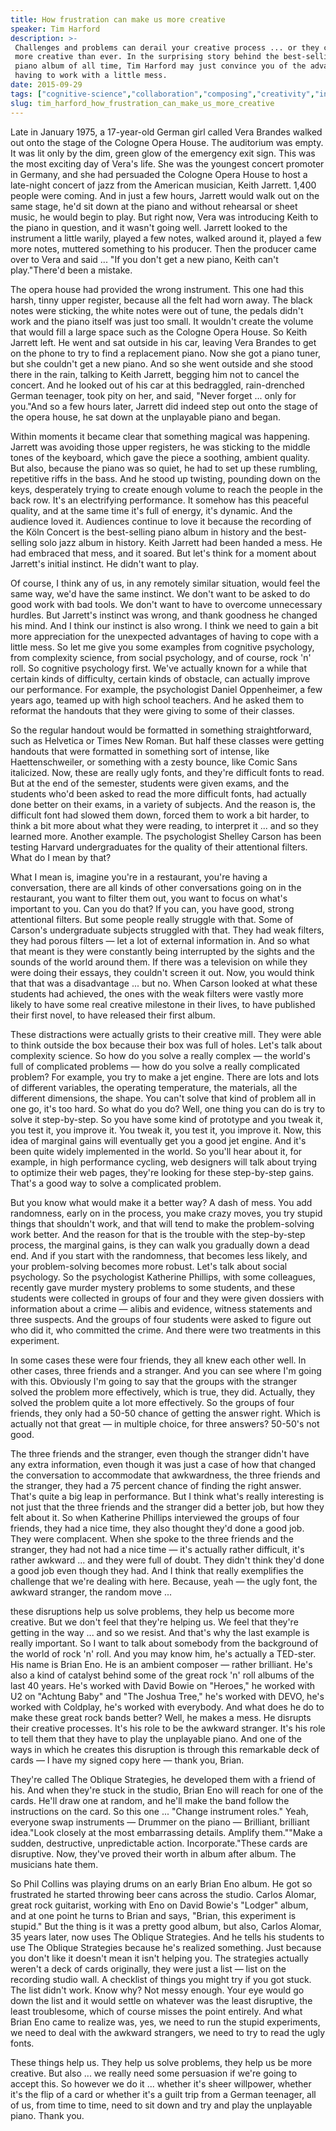 ```yaml
---
title: How frustration can make us more creative
speaker: Tim Harford
description: >-
 Challenges and problems can derail your creative process ... or they can make you
 more creative than ever. In the surprising story behind the best-selling solo
 piano album of all time, Tim Harford may just convince you of the advantages of
 having to work with a little mess.
date: 2015-09-29
tags: ["cognitive-science","collaboration","composing","creativity","innovation","music","potential","success","work","psychology"]
slug: tim_harford_how_frustration_can_make_us_more_creative
---
```


Late in January 1975, a 17-year-old German girl called Vera Brandes walked out onto the
stage of the Cologne Opera House. The auditorium was empty. It was lit only by the dim,
green glow of the emergency exit sign. This was the most exciting day of Vera's life. She
was the youngest concert promoter in Germany, and she had persuaded the Cologne Opera
House to host a late-night concert of jazz from the American musician, Keith Jarrett.
1,400 people were coming. And in just a few hours, Jarrett would walk out on the same
stage, he'd sit down at the piano and without rehearsal or sheet music, he would begin to
play. But right now, Vera was introducing Keith to the piano in question, and it wasn't
going well. Jarrett looked to the instrument a little warily, played a few notes, walked
around it, played a few more notes, muttered something to his producer. Then the producer
came over to Vera and said ... "If you don't get a new piano, Keith can't play."There'd
been a mistake.

The opera house had provided the wrong instrument. This one had this harsh, tinny upper
register, because all the felt had worn away. The black notes were sticking, the white
notes were out of tune, the pedals didn't work and the piano itself was just too small. It
wouldn't create the volume that would fill a large space such as the Cologne Opera
House. So Keith Jarrett left. He went and sat outside in his car, leaving Vera Brandes to
get on the phone to try to find a replacement piano. Now she got a piano tuner, but she
couldn't get a new piano. And so she went outside and she stood there in the rain, talking
to Keith Jarrett, begging him not to cancel the concert. And he looked out of his car at
this bedraggled, rain-drenched German teenager, took pity on her, and said, "Never forget
... only for you."And so a few hours later, Jarrett did indeed step out onto the stage of
the opera house, he sat down at the unplayable piano and began.

Within moments it became clear that something magical was happening. Jarrett was avoiding
those upper registers, he was sticking to the middle tones of the keyboard, which gave the
piece a soothing, ambient quality. But also, because the piano was so quiet, he had to set
up these rumbling, repetitive riffs in the bass. And he stood up twisting, pounding down
on the keys, desperately trying to create enough volume to reach the people in the back
row. It's an electrifying performance. It somehow has this peaceful quality, and at the
same time it's full of energy, it's dynamic. And the audience loved it. Audiences continue
to love it because the recording of the Köln Concert is the best-selling piano album in
history and the best-selling solo jazz album in history. Keith Jarrett had been handed a
mess. He had embraced that mess, and it soared. But let's think for a moment about
Jarrett's initial instinct. He didn't want to play.

Of course, I think any of us, in any remotely similar situation, would feel the same way,
we'd have the same instinct. We don't want to be asked to do good work with bad tools. We
don't want to have to overcome unnecessary hurdles. But Jarrett's instinct was wrong, and
thank goodness he changed his mind. And I think our instinct is also wrong. I think we
need to gain a bit more appreciation for the unexpected advantages of having to cope with
a little mess. So let me give you some examples from cognitive psychology, from complexity
science, from social psychology, and of course, rock 'n' roll. So cognitive psychology
first. We've actually known for a while that certain kinds of difficulty, certain kinds of
obstacle, can actually improve our performance. For example, the psychologist Daniel
Oppenheimer, a few years ago, teamed up with high school teachers. And he asked them to
reformat the handouts that they were giving to some of their classes.

So the regular handout would be formatted in something straightforward, such as Helvetica
or Times New Roman. But half these classes were getting handouts that were formatted in
something sort of intense, like Haettenschweiler, or something with a zesty bounce, like
Comic Sans italicized. Now, these are really ugly fonts, and they're difficult fonts to
read. But at the end of the semester, students were given exams, and the students who'd
been asked to read the more difficult fonts, had actually done better on their exams, in a
variety of subjects. And the reason is, the difficult font had slowed them down, forced
them to work a bit harder, to think a bit more about what they were reading, to interpret
it ... and so they learned more. Another example. The psychologist Shelley Carson has been
testing Harvard undergraduates for the quality of their attentional filters. What do I
mean by that?

What I mean is, imagine you're in a restaurant, you're having a conversation, there are
all kinds of other conversations going on in the restaurant, you want to filter them out,
you want to focus on what's important to you. Can you do that? If you can, you have good,
strong attentional filters. But some people really struggle with that. Some of Carson's
undergraduate subjects struggled with that. They had weak filters, they had porous filters
— let a lot of external information in. And so what that meant is they were constantly
being interrupted by the sights and the sounds of the world around them. If there was a
television on while they were doing their essays, they couldn't screen it out. Now, you
would think that that was a disadvantage ... but no. When Carson looked at what these
students had achieved, the ones with the weak filters were vastly more likely to have some
real creative milestone in their lives, to have published their first novel, to have
released their first album.

These distractions were actually grists to their creative mill. They were able to think
outside the box because their box was full of holes. Let's talk about complexity science.
So how do you solve a really complex — the world's full of complicated problems — how do
you solve a really complicated problem? For example, you try to make a jet engine. There
are lots and lots of different variables, the operating temperature, the materials, all
the different dimensions, the shape. You can't solve that kind of problem all in one go,
it's too hard. So what do you do? Well, one thing you can do is try to solve it
step-by-step. So you have some kind of prototype and you tweak it, you test it, you
improve it. You tweak it, you test it, you improve it. Now, this idea of marginal gains
will eventually get you a good jet engine. And it's been quite widely implemented in the
world. So you'll hear about it, for example, in high performance cycling, web designers
will talk about trying to optimize their web pages, they're looking for these step-by-step
gains. That's a good way to solve a complicated problem.

But you know what would make it a better way? A dash of mess. You add randomness, early on
in the process, you make crazy moves, you try stupid things that shouldn't work, and that
will tend to make the problem-solving work better. And the reason for that is the trouble
with the step-by-step process, the marginal gains, is they can walk you gradually down a
dead end. And if you start with the randomness, that becomes less likely, and your
problem-solving becomes more robust. Let's talk about social psychology. So the
psychologist Katherine Phillips, with some colleagues, recently gave murder mystery
problems to some students, and these students were collected in groups of four and they
were given dossiers with information about a crime — alibis and evidence, witness
statements and three suspects. And the groups of four students were asked to figure out
who did it, who committed the crime. And there were two treatments in this
experiment.

In some cases these were four friends, they all knew each other well. In other cases,
three friends and a stranger. And you can see where I'm going with this. Obviously I'm
going to say that the groups with the stranger solved the problem more effectively, which
is true, they did. Actually, they solved the problem quite a lot more effectively. So the
groups of four friends, they only had a 50-50 chance of getting the answer right. Which is
actually not that great — in multiple choice, for three answers? 50-50's not
good.

The three friends and the stranger, even though the stranger didn't have any extra
information, even though it was just a case of how that changed the conversation to
accommodate that awkwardness, the three friends and the stranger, they had a 75 percent
chance of finding the right answer. That's quite a big leap in performance. But I think
what's really interesting is not just that the three friends and the stranger did a better
job, but how they felt about it. So when Katherine Phillips interviewed the groups of four
friends, they had a nice time, they also thought they'd done a good job. They were
complacent. When she spoke to the three friends and the stranger, they had not had a nice
time — it's actually rather difficult, it's rather awkward ... and they were full of
doubt. They didn't think they'd done a good job even though they had. And I think that
really exemplifies the challenge that we're dealing with here. Because, yeah — the ugly
font, the awkward stranger, the random move ...

these disruptions help us solve problems, they help us become more creative. But we don't
feel that they're helping us. We feel that they're getting in the way ... and so we
resist. And that's why the last example is really important. So I want to talk about
somebody from the background of the world of rock 'n' roll. And you may know him, he's
actually a TED-ster. His name is Brian Eno. He is an ambient composer — rather
brilliant. He's also a kind of catalyst behind some of the great rock 'n' roll albums of
the last 40 years. He's worked with David Bowie on "Heroes," he worked with U2 on "Achtung
Baby" and "The Joshua Tree," he's worked with DEVO, he's worked with Coldplay, he's worked
with everybody. And what does he do to make these great rock bands better? Well, he makes a
mess. He disrupts their creative processes. It's his role to be the awkward stranger. It's
his role to tell them that they have to play the unplayable piano. And one of the ways in
which he creates this disruption is through this remarkable deck of cards — I have my
signed copy here — thank you, Brian.

They're called The Oblique Strategies, he developed them with a friend of his. And when
they're stuck in the studio, Brian Eno will reach for one of the cards. He'll draw one at
random, and he'll make the band follow the instructions on the card. So this one ...
"Change instrument roles." Yeah, everyone swap instruments — Drummer on the piano —
Brilliant, brilliant idea."Look closely at the most embarrassing details. Amplify
them.""Make a sudden, destructive, unpredictable action. Incorporate."These cards are
disruptive. Now, they've proved their worth in album after album. The musicians hate
them.

So Phil Collins was playing drums on an early Brian Eno album. He got so frustrated he
started throwing beer cans across the studio. Carlos Alomar, great rock guitarist, working
with Eno on David Bowie's "Lodger" album, and at one point he turns to Brian and says,
"Brian, this experiment is stupid." But the thing is it was a pretty good album, but also,
Carlos Alomar, 35 years later, now uses The Oblique Strategies. And he tells his students
to use The Oblique Strategies because he's realized something. Just because you don't like
it doesn't mean it isn't helping you. The strategies actually weren't a deck of cards
originally, they were just a list — list on the recording studio wall. A checklist of
things you might try if you got stuck. The list didn't work. Know why? Not messy enough.
Your eye would go down the list and it would settle on whatever was the least disruptive,
the least troublesome, which of course misses the point entirely. And what Brian Eno came
to realize was, yes, we need to run the stupid experiments, we need to deal with the
awkward strangers, we need to try to read the ugly fonts.

These things help us. They help us solve problems, they help us be more creative. But also
... we really need some persuasion if we're going to accept this. So however we do it ...
whether it's sheer willpower, whether it's the flip of a card or whether it's a guilt trip
from a German teenager, all of us, from time to time, need to sit down and try and play
the unplayable piano. Thank you.

<!--
ad_duration=3.33
comment_count=63
event="TEDGlobal>London"
external_start_time=0
has_talk_citation=1
intro_duration=11.82
is_subtitle_required="False"
is_talk_featured="True"
language="en"
language_swap="False"
native_language="en"
number_of_related_talks=6
number_of_speakers=1
number_of_subtitled_videos=31
number_of_tags=10
number_of_talk_download_languages=31
number_of_talk_more_resources=3
number_of_talk_recommendations=0
number_of_talks_take_actions=0
post_ad_duration=0.83
published_timestamp="2016-01-11 16:35:43"
recording_date="2015-09-29"
speaker_description="Economist, journalist, broadcaster"
speaker_is_published=1
speaker_name="Tim Harford"
talk_name="How frustration can make us more creative"
talks_tags=["cognitive-science","collaboration","composing","creativity","innovation","music","potential","success","work","psychology"]
talks_take_action=[]
url_audio="https://download.ted.com/talks/TimHarford_2015G.mp3?apikey=acme-roadrunner"
url_photo_speaker="https://pe.tedcdn.com/images/ted/05df61476973da030b1688b966028d4c25dd2905_254x191.jpg"
url_photo_talk="https://s3.amazonaws.com/talkstar-photos/uploads/e002fc6b-b54f-46bb-a0c0-4670c7b2cfac/TimHarford_2015G-embed.jpg"
url_webpage="https://www.ted.com/talks/tim_harford_how_frustration_can_make_us_more_creative"
video_type_name="TED Stage Talk"
-->